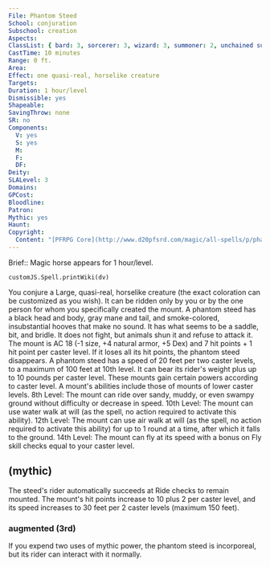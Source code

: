 ```yaml
---
File: Phantom Steed
School: conjuration
Subschool: creation
Aspects: 
ClassList: { bard: 3, sorcerer: 3, wizard: 3, summoner: 2, unchained summoner: 2, magus: 3, bloodrager: 3, occultist: 3, spiritualist: 2 }
CastTime: 10 minutes
Range: 0 ft.
Area: 
Effect: one quasi-real, horselike creature
Targets: 
Duration: 1 hour/level
Dismissible: yes
Shapeable: 
SavingThrow: none
SR: no
Components:
  V: yes
  S: yes
  M: 
  F: 
  DF: 
Deity: 
SLALevel: 3
Domains: 
GPCost: 
Bloodline: 
Patron: 
Mythic: yes
Haunt: 
Copyright:
  Content: "[PFRPG Core](http://www.d20pfsrd.com/magic/all-spells/p/phantom-steed)"
---
```

Brief:: Magic horse appears for 1 hour/level.

```dataviewjs
customJS.Spell.printWiki(dv)
```

You conjure a Large, quasi-real, horselike creature (the exact coloration can be customized as you wish). It can be ridden only by you or by the one person for whom you specifically created the mount. A phantom steed has a black head and body, gray mane and tail, and smoke-colored, insubstantial hooves that make no sound. It has what seems to be a saddle, bit, and bridle. It does not fight, but animals shun it and refuse to attack it. The mount is AC 18 (-1 size, +4 natural armor, +5 Dex) and 7 hit points + 1 hit point per caster level. If it loses all its hit points, the phantom steed disappears. A phantom steed has a speed of 20 feet per two caster levels, to a maximum of 100 feet at 10th level. It can bear its rider's weight plus up to 10 pounds per caster level. These mounts gain certain powers according to caster level. A mount's abilities include those of mounts of lower caster levels. 8th Level: The mount can ride over sandy, muddy, or even swampy ground without difficulty or decrease in speed. 10th Level: The mount can use water walk at will (as the spell, no action required to activate this ability). 12th Level: The mount can use air walk at will (as the spell, no action required to activate this ability) for up to 1 round at a time, after which it falls to the ground. 14th Level: The mount can fly at its speed with a bonus on Fly skill checks equal to your caster level.


## (mythic)

The steed's rider automatically succeeds at Ride checks to remain mounted. The mount's hit points increase to 10 plus 2 per caster level, and its speed increases to 30 feet per 2 caster levels (maximum 150 feet).


### augmented (3rd)

If you expend two uses of mythic power, the phantom steed is incorporeal, but its rider can interact with it normally.
